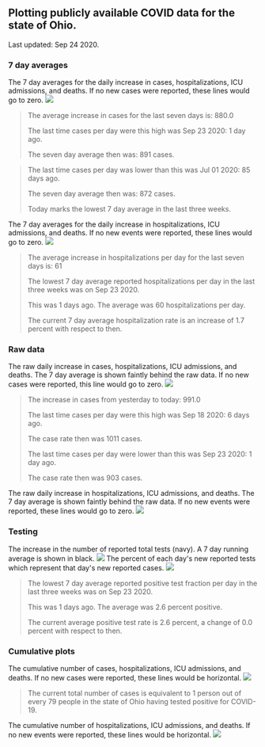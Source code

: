 ## Plotting publicly available COVID data for the state of Ohio. 

Last updated: Sep 24 2020. 

### 7 day averages
The 7 day averages for the daily increase in cases, hospitalizations, ICU admissions, and deaths. If no new cases were reported, these lines would go to zero.
![](7dayaverage_cases.png)

>The average increase in cases for the last seven days is: 880.0
>
>The last time cases per day were this high was Sep 23 2020: 1 day ago.
>
>The seven day average then was: 891 cases.

>
>The last time cases per day was lower than this was Jul 01 2020: 85 days ago.
>
>The seven day average then was: 872 cases.
>
>Today marks the lowest 7 day average in the last three weeks.

The 7 day averages for the daily increase in hospitalizations, ICU admissions, and deaths. If no new events were reported, these lines would go to zero.
![](7dayaverage_hospital.png)

>The average increase in hospitalizations per day for the last seven days is: 61
>
>The lowest 7 day average reported hospitalizations per day in the last three weeks was on Sep 23 2020.
>
>This was 1 days ago. The average was 60 hospitalizations per day.
>
>The current 7 day average hospitalization rate is an increase of 1.7 percent with respect to then.

### Raw data
The raw daily increase in cases, hospitalizations, ICU admissions, and deaths. The 7 day average is shown faintly behind the raw data. If no new cases were reported, this line would go to zero.
![](DailyCases.png)

>The increase in cases from yesterday to today: 991.0 
>
>The last time cases per day were this high was Sep 18 2020: 6 days ago. 
>
>The case rate then was 1011 cases.
>
>The last time cases per day were lower than this was Sep 23 2020: 1 day ago. 
>
>The case rate then was 903 cases.

The raw daily increase in hospitalizations, ICU admissions, and deaths. The 7 day average is shown faintly behind the raw data. If no new events were reported, these lines would go to zero.
![](DailyHospitalizations.png)

### Testing

The increase in the number of reported total tests (navy). A 7 day running average is shown in black.
![](DailyTests.png)
The percent of each day's new reported tests which represent that day's new reported cases.
![](percentpositive_tests.png)

>The lowest 7 day average reported positive test fraction per day in the last three weeks was on Sep 23 2020.
>
>This was 1 days ago. The average was 2.6 percent positive. 
>
>The current average positive test rate is 2.6 percent, a change of 0.0 percent with respect to then. 

### Cumulative plots
The cumulative number of cases, hospitalizations, ICU admissions, and deaths. If no new cases were reported, these lines would be horizontal.
![](Cases.png)

>The current total number of cases is equivalent to 1 person out of every 79 people in the state of Ohio having tested positive for COVID-19.

The cumulative number of hospitalizations, ICU admissions, and deaths. If no new events were reported, these lines would be horizontal.
![](Hospitalizations.png)

